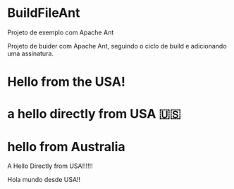 # BuildFileAnt
Projeto de exemplo com Apache Ant

Projeto de buider com Apache Ant, seguindo o ciclo de build e adicionando uma assinatura.


Hello from the USA!
=======

a hello directly from USA 🇺🇸
=======

hello from Australia
=======

A Hello Directly from USA!!!!!!

Hola mundo desde USA!!
